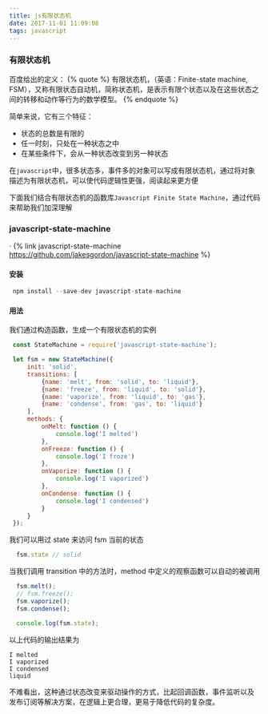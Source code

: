 ```yaml
---
title: js有限状态机
date: 2017-11-01 11:09:08
tags: javascript
---
```


### 有限状态机

百度给出的定义：
{% quote %}
有限状态机，（英语：Finite-state machine, FSM），又称有限状态自动机，简称状态机，是表示有限个状态以及在这些状态之间的转移和动作等行为的数学模型。
{% endquote %}

简单来说，它有三个特征：
 * 状态的总数是有限的
 * 任一时刻，只处在一种状态之中
 * 在某些条件下，会从一种状态改变到另一种状态

在`javascript`中，很多状态多，事件多的对象可以写成有限状态机，通过将对象描述为有限状态机，可以使代码逻辑性更强，阅读起来更方便

下面我们结合有限状态机的函数库`Javascript Finite State Machine`，通过代码来帮助我们加深理解

### javascript-state-machine

· {% link javascript-state-machine https://github.com/jakesgordon/javascript-state-machine %}


#### 安装

 ````javascript
  npm install --save-dev javascript-state-machine
 ````

#### 用法

我们通过构造函数，生成一个有限状态机的实例

 ````javascript
  const StateMachine = require('javascript-state-machine');

  let fsm = new StateMachine({
      init: 'solid',
      transitions: [
          {name: 'melt', from: 'solid', to: 'liquid'},
          {name: 'freeze', from: 'liquid', to: 'solid'},
          {name: 'vaporize', from: 'liquid', to: 'gas'},
          {name: 'condense', from: 'gas', to: 'liquid'}
      ],
      methods: {
          onMelt: function () {
              console.log('I melted')
          },
          onFreeze: function () {
              console.log('I froze')
          },
          onVaporize: function () {
              console.log('I vaporized')
          },
          onCondense: function () {
              console.log('I condensed')
          }
      }
  });
 ````

  我们可以用过 state 来访问 fsm 当前的状态
  ````javascript
    fsm.state // solid
  ````
  当我们调用 transition 中的方法时，method 中定义的观察函数可以自动的被调用

  ````javascript
    fsm.melt();
    // fsm.freeze();
    fsm.vaporize();
    fsm.condense();

    console.log(fsm.state);
  ````

  以上代码的输出结果为

  ```
  I melted
  I vaporized
  I condensed
  liquid
  ```

  不难看出，这种通过状态改变来驱动操作的方式，比起回调函数，事件监听以及 发布订阅等解决方案，在逻辑上更合理，更易于降低代码的复杂度。

